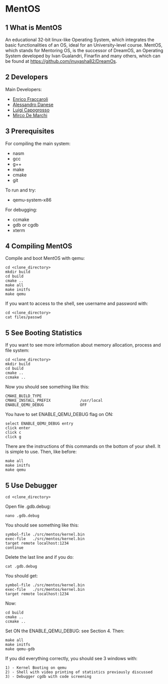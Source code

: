 MentOS
======

1  What is MentOS
-----------------

An educational 32-bit linux-like Operating System, which integrates the basic
 functionalities of an OS, ideal for an University-level course.
MentOS, which stands for Mentoring OS, is the successor of DreamOS, an
Operating System developed by Ivan Gualandri, Finarfin and many others, which
 can be found at https://github.com/inuyasha82/DreamOs.

2 Developers
----------------
Main Developers:

 * [Enrico Fraccaroli](https://github.com/Galfurian)
 * [Alessandro Danese](https://gitlab.com/ADanese)
 * [Luigi Capogrosso](https://github.com/luigicapogrosso)
 * [Mirco De Marchi](https://github.com/mircodemarchi)

3 Prerequisites
-----------------
For compiling the main system:

 * nasm
 * gcc
 * g++
 * make
 * cmake
 * git

To run and try:

 * qemu-system-x86

For debugging:

 * ccmake
 * gdb or cgdb
 * xterm

4 Compiling MentOS
-----------------
Compile and boot MentOS with qemu:

```
cd <clone_directory>
mkdir build
cd build
cmake ..
make all
make initfs
make qemu
```

If you want to access to the shell, see username and password with:
```
cd <clone_directory>
cat files/passwd
```

5 See Booting Statistics
-----------------

If you want to see more information about memory allocation, process and file system:
```
cd <clone_directory>
mkdir build
cd build
cmake ..
ccmake ..
```

Now you should see something like this:
```
CMAKE_BUILD_TYPE
CMAKE_INSTALL_PREFIX             /usr/local
ENABLE_QEMU_DEBUG                OFF
```

You have to set ENABLE_QEMU_DEBUG flag on ON:
```
select ENABLE_QEMU_DEBUG entry
click enter
click c
click g
```

There are the instructions of this commands on the bottom of your shell.
It is simple to use. Then, like before:
```
make all
make initfs
make qemu
```

5 Use Debugger
-----------------
```
cd <clone_directory>
```

Open file .gdb.debug:
```
nano .gdb.debug
```

You should see something like this:
```
symbol-file ./src/mentos/kernel.bin
exec-file   ./src/mentos/kernel.bin
target remote localhost:1234
continue
```

Delete the last line and if you do:
```
cat .gdb.debug
```

You should get:
```
symbol-file ./src/mentos/kernel.bin
exec-file   ./src/mentos/kernel.bin
target remote localhost:1234
```

Now:
```
cd build
cmake ..
ccmake ..
```

Set ON the ENABLE_QEMU_DEBUG: see Section 4. Then:
```
make all
make initfs
make qemu-gdb
```

If you did everything correctly, you should see 3 windows with:
```
1) - Kernel Booting on qemu
2) - Shell with video printing of statistics previously discussed
3) - Debugger cgdb with code screening
```
